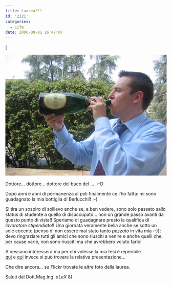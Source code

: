 ```yaml
---
title: Laurea!!!
id: '2221'
categories:
  - Life
date: 2006-08-01 16:47:07
---
```


\[

![image](/images/2021/08/alex_tesi.jpg)

Dottore… dottore… dottore del buco del …. :-D

Dopo anni e anni di permanenza al poli finalmente ce l’ho fatta: mi sono guadagnato la mia bottiglia di Berlucchi!! ;-)

Si tira un sospiro di sollievo anche se, a ben vedere, sono solo passato sallo status di studente a quello di disuccupato… non un grande passo avanti da questo punto di vista!! Speriamo di guadagnare presto la qualifica di _lavoratore stipendiato_!! Una giornata veramente bella anche se sotto un sole cocente (penso di non essere mai stato tanto _pezzato_ in vita mia :-)); devo ringraziare tutti gli amici che sono riusciti a venire e anche quelli che, per cause varie, non sono riusciti ma che avrebbero voluto farlo!

A nessuno interesserà ma per chi volesse la mia tesi è reperibile [qui](tesilaurea.pdf) e [qui](presentazione.odp) invece si può trovare la relativa presentazione…

Che dire ancora… su Flickr trovate le altre foto della laurea.

Saluti dal Dott.Mag.Ing. _aLeX_ 8)
